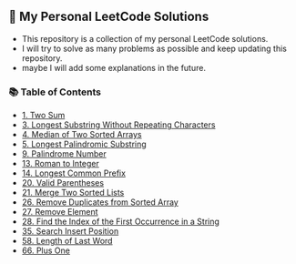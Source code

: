 ## 🌟 My Personal LeetCode Solutions

-   This repository is a collection of my personal LeetCode solutions.
-   I will try to solve as many problems as possible and keep updating this repository.
-   maybe I will add some explanations in the future.

### 📚 Table of Contents

<!-- Start  -->

- [1. Two Sum](./1.%20Two%20Sum/main.go)
- [3. Longest Substring Without Repeating Characters](./3.%20Longest%20Substring%20Without%20Repeating%20Characters/main.go)
- [4. Median of Two Sorted Arrays](./4.%20Median%20of%20Two%20Sorted%20Arrays/main.go)
- [5. Longest Palindromic Substring](./5.%20Longest%20Palindromic%20Substring/main.go)
- [9. Palindrome Number](./9.%20Palindrome%20Number/main.go)
- [13. Roman to Integer](./13.%20Roman%20to%20Integer/main.go)
- [14. Longest Common Prefix](./14.%20Longest%20Common%20Prefix/main.go)
- [20. Valid Parentheses](./20.%20Valid%20Parentheses/main.go)
- [21. Merge Two Sorted Lists](./21.%20Merge%20Two%20Sorted%20Lists/main.go)
- [26. Remove Duplicates from Sorted Array](./26.%20Remove%20Duplicates%20from%20Sorted%20Array/main.go)
- [27. Remove Element](./27.%20Remove%20Element/main.go)
- [28. Find the Index of the First Occurrence in a String](./28.%20Find%20the%20Index%20of%20the%20First%20Occurrence%20in%20a%20String/main.go)
- [35. Search Insert Position](./35.%20Search%20Insert%20Position/main.go)
- [58. Length of Last Word](./58.%20Length%20of%20Last%20Word/main.go)
- [66. Plus One](./66.%20Plus%20One/main.go)

<!-- End  -->
